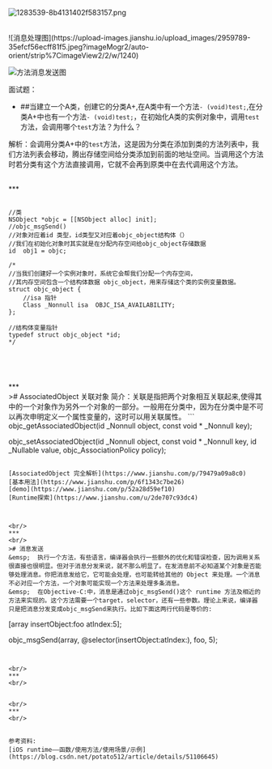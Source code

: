 ![1283539-8b4131402f583157.png](https://upload-images.jianshu.io/upload_images/2959789-a90a63256cbe84ac.png?imageMogr2/auto-orient/strip%7CimageView2/2/w/1240)


<br/>
![消息处理图](https://upload-images.jianshu.io/upload_images/2959789-35efcf56ecff81f5.jpeg?imageMogr2/auto-orient/strip%7CimageView2/2/w/1240)


![方法消息发送图](https://upload-images.jianshu.io/upload_images/2959789-33bf2744e2a17617.png?imageMogr2/auto-orient/strip%7CimageView2/2/w/1240)

面试题：
-  ##当建立一个A类，创建它的分类A+,在A类中有一个方法`- (void)test;`,在分类A+中也有一个方法`- (void)test;`，在初始化A类的实例对象中，调用`test`方法，会调用哪个`test`方法？为什么？

解析：会调用分类A+中的`test`方法，这是因为分类在添加到类的方法列表中，我们方法列表会移动，腾出存储空间给分类添加到前面的地址空间。当调用这个方法时若分类有这个方法直接调用，它就不会再到原类中在去代调用这个方法。






<br/>
***
<br/>

```

//类
NSObject *objc = [[NSObject alloc] init];
//objc_msgSend()
//对象对应着id 类型，id类型又对应着objc_object结构体（）
//我们在初始化对象时其实就是在分配内存空间给objc_object存储数据
id  obj1 = objc;

/*
//当我们创建好一个实例对象时，系统它会帮我们分配一个内存空间，
//其内存空间包含一个结构体数据 objc_object，用来存储这个类的实例变量数据。
struct objc_object {
    //isa 指针
    Class _Nonnull isa  OBJC_ISA_AVAILABILITY;
};

//结构体变量指针
typedef struct objc_object *id;
*/




```


<br/>
***
<br/>
># AssociatedObject 关联对象
简介：关联是指把两个对象相互关联起来,使得其中的一个对象作为另外一个对象的一部分。一般用在分类中，因为在分类中是不可以再次申明定义一个属性变量的，这时可以用关联属性。
```
objc_getAssociatedObject(id _Nonnull object, const void * _Nonnull key);

objc_setAssociatedObject(id _Nonnull object, const void * _Nonnull key, id _Nullable value, objc_AssociationPolicy policy);
```

[AssociatedObject 完全解析](https://www.jianshu.com/p/79479a09a8c0)
[基本用法](https://www.jianshu.com/p/6f1343c7be26)
[demo](https://www.jianshu.com/p/52a28d59ef10)
[Runtime探索](https://www.jianshu.com/u/2de707c93dc4)



<br/>
***
<br/>
># 消息发送
&emsp;  执行一个方法，有些语言，编译器会执行一些额外的优化和错误检查，因为调用关系很直接也很明显。但对于消息分发来说，就不那么明显了。在发消息前不必知道某个对象是否能够处理消息。你把消息发给它，它可能会处理，也可能转给其他的 Object 来处理。一个消息不必对应一个方法，一个对象可能实现一个方法来处理多条消息。
&emsp;  在Objective-C:中，消息是通过objc_msgSend()这个 runtime 方法及相近的方法来实现的。这个方法需要一个target，selector，还有一些参数。理论上来说，编译器只是把消息分发变成objc_msgSend来执行。比如下面这两行代码是等价的:
```
[array insertObject:foo atIndex:5];

objc_msgSend(array, @selector(insertObject:atIndex:), foo, 5);
```


<br/>
***
<br/>


<br/>
***
<br/>


参考资料:
[iOS runtime——函数/使用方法/使用场景/示例](https://blog.csdn.net/potato512/article/details/51106645)


